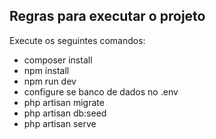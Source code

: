 ## Regras para executar o projeto

Execute os seguintes comandos:

- composer install
- npm install
- npm run dev
- configure se banco de dados no .env
- php artisan migrate
- php artisan db:seed
- php artisan serve
